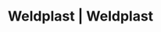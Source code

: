 ---
Link: "file:/Users/vinayakpatel/Downloads/www.weldplast.cz/eshop_products_compare/add/eshop-products-variant640"
product_name: "null"
product_id: "null"
title: "Weldplast | Weldplast"
product_desc: ""
product_specs: ""
product_downloads: ""
href: ""
accessories: ""
similar_products: ""
---